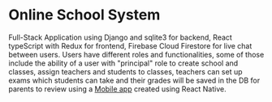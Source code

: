 # Online School System
Full-Stack Application using Django and sqlite3 for backend, React typeScript with Redux for frontend, Firebase Cloud Firestore for live chat between users. Users have different roles and functionalities, some of those include the ability of a user with "principal" role to create school and classes, assign teachers and students to classes, teachers can set up exams which students can take and their grades will be saved in the DB for parents to review using a [Mobile app](https://github.com/AsemBasheer/OnlineSchoolSystem_native) created using React Native.
